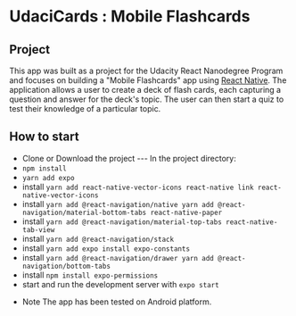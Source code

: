# UdaciCards : Mobile Flashcards

## Project

This app was built as a project for the Udacity React Nanodegree Program and focuses on building a "Mobile Flashcards" app using [React Native](https://facebook.github.io/react-native/). The application allows a user to create a deck of flash cards, each capturing a question and answer for the deck's topic. The user can then start a quiz to test their knowledge of a particular topic.

## How to start

* Clone or Download the project --- In the project directory:
* `npm install`
* `yarn add expo`
* install `yarn add react-native-vector-icons react-native link react-native-vector-icons `
* install `yarn add @react-navigation/native yarn add @react-navigation/material-bottom-tabs react-native-paper `
* install `yarn add @react-navigation/material-top-tabs react-native-tab-view`
* install `yarn add @react-navigation/stack`
* install `yarn add expo install expo-constants`
* install `yarn add @react-navigation/drawer yarn add @react-navigation/bottom-tabs`
* install `npm install expo-permissions`
* start and run the development server with `expo start`

- Note
The app has been tested on Android platform.
